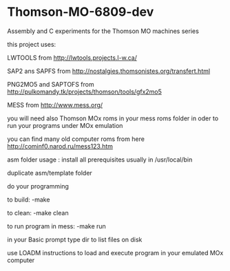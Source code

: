 # Thomson-MO-6809-dev
Assembly and C experiments for the Thomson MO machines series 


this project uses: 

LWTOOLS from http://lwtools.projects.l-w.ca/

SAP2 ans SAPFS from http://nostalgies.thomsonistes.org/transfert.html

PNG2MO5 and SAPTOFS from http://pulkomandy.tk/projects/thomson/tools/gfx2mo5


MESS from http://www.mess.org/

you will need also Thomson MOx roms in your mess roms folder in oder to run
your programs under MOx emulation

you can find many old computer roms from here http://cominf0.narod.ru/mess123.htm


asm folder usage :
install all prerequisites  usually in /usr/local/bin

duplicate asm/template folder 

do your programming

to build: 
-make

to clean: 
-make clean

to run program in mess:
-make run

in your Basic prompt type dir  to list files on disk

use LOADM instructions to load and execute program in your emulated MOx computer
 
